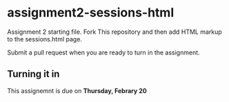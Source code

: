assignment2-sessions-html
=========================

Assignment 2 starting file. Fork This repository and then add HTML markup to the sessions.html page.

Submit a pull request when you are ready to turn in the assignment.

## Turning it in
This assignemnt is due on **Thursday, Febrary 20**
